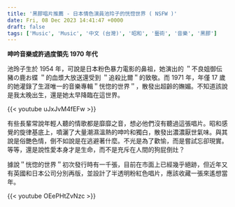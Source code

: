 ```yaml
---
title: '黑膠唱片推薦 - 日本情色演員池玲子的恍惚世界 ( NSFW )'
date: Fri, 08 Dec 2023 14:41:47 +0000
draft: false
tags: ['Music', 'Music', '中文 (台灣)', '昭和', '藝術', '音樂', '黑膠']
---
```


**呻吟音樂或許過度領先 1970 年代**

池玲子生於 1954 年，可說是日本粉色暴力電影的鼻祖，她演出的 ＂不良姐御伝 豬の鹿お蝶 ＂的血漿大放送還受到 ＂追殺比爾＂的致敬。而 1971 年，年僅 17 歲的她灌錄了生涯唯一的音樂專輯＂恍惚的世界＂，散發出超齡的嫵媚。不知道該說是我太晚出生，還是她太早降臨在這世界。

{{< youtube uJxJvM4fEFw >}}

有些長輩常說年輕人聽的情歌都是靡靡之音，想必他們沒有聽過這張唱片。昭和感覺的旋律基底上，噴灑了大量潮濕溫熱的呻吟和獨白，散發出濃濃厭世氣味。與其說是俗艷色情，倒不如說是在逃避著什麼。不光是為了歡愉，而是嘗試忘卻現實。等等，還是說性愛本身才是生命，而不是充斥在人間的狗屁倒灶？

據說＂恍惚的世界＂初次發行時有一千張，目前在市面上已經幾乎絕跡，但近年又有英國和日本公司分別再版，並設計了半透明粉紅色唱片，應該收藏一張來遙想當年。

{{< youtube OEePHtZvNzc >}}

